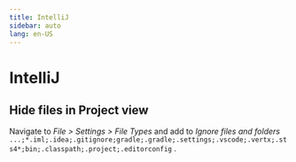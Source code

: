 ```yaml
---
title: IntelliJ
sidebar: auto
lang: en-US
---
```

# IntelliJ

## Hide files in Project view

Navigate to _File > Settings > File Types_ and add to _Ignore files and folders_ `...;*.iml;.idea;.gitignore;gradle;.gradle;.settings;.vscode;.vertx;.sts4*;bin;.classpath;.project;.editorconfig` .